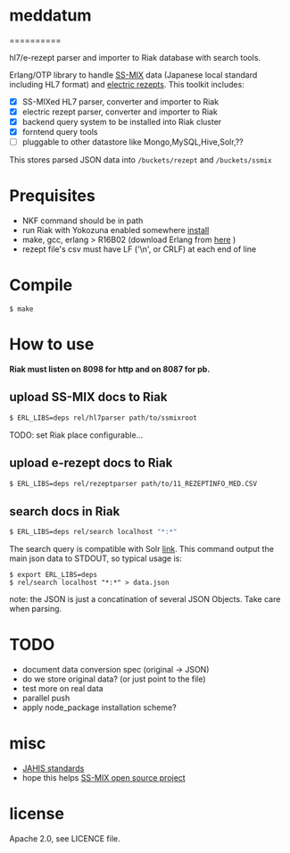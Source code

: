 # meddatum
==========

hl7/e-rezept parser and importer to Riak database with search tools.

Erlang/OTP library to handle [SS-MIX](http://www.hci-bc.com/ss-mix/ssmix/) data (Japanese local standard including HL7 format) and [electric rezepts](http://www.ssk.or.jp/rezept/). This toolkit includes:

- [x] SS-MIXed HL7 parser, converter and importer to Riak
- [x] electric rezept parser, converter and importer to Riak
- [x] backend query system to be installed into Riak cluster
- [x] forntend query tools
- [ ] pluggable to other datastore like Mongo,MySQL,Hive,Solr,??

This stores parsed JSON data into `/buckets/rezept` and `/buckets/ssmix`

# Prequisites

- NKF command should be in path
- run Riak with Yokozuna enabled somewhere [install](https://github.com/basho/yokozuna/blob/master/docs/INSTALL.md)
- make, gcc, erlang > R16B02 (download Erlang from [here](http://erlang-users.jp) )
- rezept file's csv must have LF ('\n', or CRLF) at each end of line

# Compile

```
$ make
```

# How to use

**Riak must listen on 8098 for http and on 8087 for pb.**

## upload SS-MIX docs to Riak

```sh
$ ERL_LIBS=deps rel/hl7parser path/to/ssmixroot
```

TODO: set Riak place configurable...

## upload e-rezept docs to Riak

```sh
$ ERL_LIBS=deps rel/rezeptparser path/to/11_REZEPTINFO_MED.CSV
```

## search docs in Riak

```sh
$ ERL_LIBS=deps rel/search localhost "*:*"
```
The search query is compatible with Solr [link](http://lucene.apache.org/core/2_9_4/queryparsersyntax.html). This command output the main json data to STDOUT, so typical usage is:

```
$ export ERL_LIBS=deps
$ rel/search localhost "*:*" > data.json
```
note: the JSON is just a concatination of several JSON Objects. Take care when parsing.

# TODO

- document data conversion spec (original -> JSON)
- do we store original data? (or just point to the file)
- test more on real data
- parallel push
- apply node_package installation scheme?

# misc

- [JAHIS standards](http://www.jahis.jp/jahis_hyojyun/seiteizumi_hyojyun/)
- hope this helps [SS-MIX open source project](http://iryogakusei.com/portfolio-item/ss-mix%E3%82%AA%E3%83%BC%E3%83%97%E3%83%B3%E3%82%BD%E3%83%BC%E3%82%B9%E5%8C%96/)


# license

Apache 2.0, see LICENCE file.
